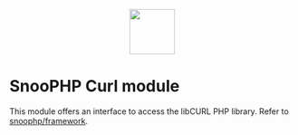 <p align="center"><img src="https://image.ibb.co/mHMgrm/snoophp.png" width="80"></p>

# SnooPHP Curl module

This module offers an interface to access the libCURL PHP library. Refer to [snoophp/framework](https://github.com/snoophp/framework).